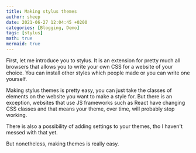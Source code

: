 ```yaml
---
title: Making stylus themes
author: sheep
date: 2021-06-27 12:04:45 +0200
categories: [Blogging, Demo]
tags: [stylus]
math: true
mermaid: true
---
```


First, let me introduce you to stylus. It is an extension for pretty much all browsers that allows you to write your own CSS for a website of your choice. You can install other styles which people made or you can write one yourself.

Making stylus themes is pretty easy, you can just take the classes of elements on the website you want to make a style for. But there is an exception, websites that use JS frameworks such as React have changing CSS classes and that means your theme, over time, will probably stop working.

There is also a possibility of adding settings to your themes, tho I haven't messed with that yet.

But nonetheless, making themes is really easy.
